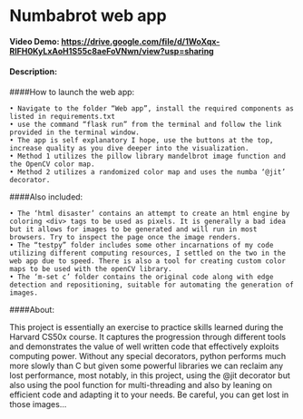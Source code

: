 # Numbabrot web app

#### Video Demo:  <https://drive.google.com/file/d/1WoXqx-RlFH0KyLxAoH1S55c8aeFoVNwn/view?usp=sharing>
#### Description:

####How to launch the web app:

    • Navigate to the folder “Web app”, install the required components as listed in requirements.txt
    • use the command “flask run” from the terminal and follow the link provided in the terminal window.
    • The app is self explanatory I hope, use the buttons at the top, increase quality as you dive deeper into the visualization. 
    • Method 1 utilizes the pillow library mandelbrot image function and the OpenCV color map.
    • Method 2 utilizes a randomized color map and uses the numba ‘@jit’ decorator.

####Also included:

    • The ‘html disaster’ contains an attempt to create an html engine by coloring <div> tags to be used as pixels. It is generally a bad idea but it allows for images to be generated and will run in most browsers. Try to inspect the page once the image renders.
    • The “testpy” folder includes some other incarnations of my code utilizing different computing resources, I settled on the two in the web app due to speed. There is also a tool for creating custom color maps to be used with the openCV library.
    • The ‘m-set c’ folder contains the original code along with edge detection and repositioning, suitable for automating the generation of images.

####About:

This project is essentially an exercise to practice skills learned during the Harvard CS50x course. It captures the progression through different tools and demonstrates the value of well written code that effectively exploits computing power. Without any special decorators, python performs much more slowly than C but given some powerful libraries we can reclaim any lost performance, most notably, in this project, using the @jit decorator but also using the pool function for multi-threading and also by leaning on efficient code and adapting it to your needs. Be careful, you can get lost in those images...
